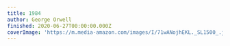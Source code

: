 ```yaml
---
title: 1984
author: George Orwell
finished: 2020-06-27T00:00:00.000Z
coverImage: 'https://m.media-amazon.com/images/I/71wANojhEKL._SL1500_.jpg'
---
```

